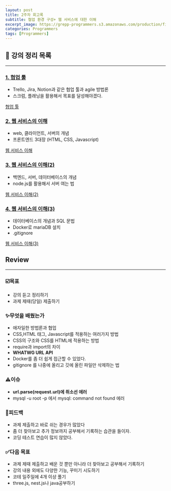 ```yaml
---
layout: post
title: 2주차 회고록
subtitle: 협업 환경 구성+ 웹 서비스에 대한 이해
excerpt_image: https://grepp-programmers.s3.amazonaws.com/production/file_resource/6737/Dev_Thumnail_Web_Full_Stack_4th.png
categories: Programmers
tags: [Programmers]
---
```


## 📂 강의 정리 목록
---

### [1. 협업 툴](https://yubeenpark.github.io/programmers/2week)

- Trello, Jira, Notion과 같은 협업 툴과 agile 방법론
- 스크럼, 플래닝을 활용해서 목표를 달성해야겠다.

[협업 툴](https://yubeenpark.github.io/programmers/2week)

### [2. 웹 서비스의 이해](https://yubeenpark.github.io/programmers/web)

- web, 클라이언트, 서버의 개념
- 프론트엔드 3대장 (HTML, CSS, Javascript)

[웹 서비스 이해](https://yubeenpark.github.io/programmers/web)

### [3. 웹 서비스의 이해(2)](https://yubeenpark.github.io/programmers/2week3)

- 백엔드, 서버, 데이터베이스의 개념
- node.js를 활용해서 서버 여는 법

[웹 서비스 이해(2)](https://yubeenpark.github.io/programmers/2week3)

### [4. 웹 서비스의 이해(3)](https://yubeenpark.github.io/programmers/2week5)

- 데이터베이스의 개념과 SQL 문법
- Docker로 mariaDB 설치
- .gitignore

[웹 서비스 이해(3)](https://yubeenpark.github.io/programmers/2week5)

## Review

---

### ☑️목표

- 강의 듣고 정리하기
- 과제 제때(당일) 제출하기

### ✨무엇을 배웠는가

- 애자일한 방법론과 협업
- CSS,HTML 태그, Javascript를 적용하는 여러가지 방법
- CSS의 구조와 CSS를 HTML에 적용하는 방법
- require과  import의 차이
- **WHATWG URL API**
- Docker를 좀 더 쉽게 접근할 수 있었다.
- gitignore 를 나중에 올리고 깃에 올린 파일만 삭제하는 법

### ⚠️이슈

- **url.parse(request.url)에 취소선 에러**
- mysql -u root -p 에서 mysql: command not found 에러

### 💬피드백

- 과제 제출하고 바로 쉬는 경우가 많았다
- 좀 더 찾아보고 추가 정보까지 공부해서 기록하는 습관을 들이자.
- 코딩 테스트 연습이 많지 않았다.

### ✅다음 목표

- 과제 제때 제출하고 배운 것 뿐만 아니라 더 찾아보고 공부해서 기록하기
- 강의 내용 외에도 다양한 기능, 꾸미기 시도하기
- 코테 일주일에 4개 이상 풀기
- three.js, nest.js나 java공부하기